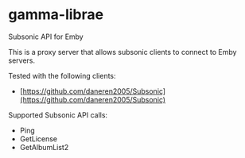 # gamma-librae
Subsonic API for Emby

This is a proxy server that allows subsonic clients to connect to Emby servers.

Tested with the following clients:

- [https://github.com/daneren2005/Subsonic](https://github.com/daneren2005/Subsonic)

Supported Subsonic API calls:

- Ping
- GetLicense
- GetAlbumList2
